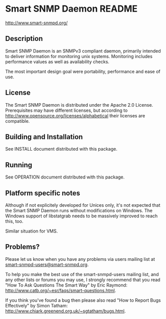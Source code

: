 Smart SNMP Daemon README
========================

http://www.smart-snmpd.org/

Description
-----------

Smart SNMP Daemon is an SNMPv3 compliant daemon, primarily intended to
deliver information for monitoring unix systems.  Monitoring includes
performance values as well as availability checks.

The most important design goal were portability, performance and
ease of use.


License
-------

The Smart SNMP Daemon is distributed under the Apache 2.0 License.
Prerequisites may have different licenses, but according to
http://www.opensource.org/licenses/alphabetical their licenses are
compatible.


Building and Installation
-------------------------

See INSTALL document distributed with this package.


Running
-------

See OPERATION document distributed with this package.


Platform specific notes
-----------------------

Although if not explicitely developed for Unices only, it's not expected
that the Smart SNMP Daemon runs without modifications on Windows.  The
Windows support of libstatgrab needs to be massively improved to reach
this, too.

Similar situation for VMS.


Problems?
---------

Please let us know when you have any problems via users mailing list at
smart-snmpd-users@smart-snmpd.org.

To help you make the best use of the smart-snmpd-users mailing list, and
any other lists or forums you may use, I strongly recommend that you read
"How To Ask Questions The Smart Way" by Eric Raymond:
http://www.catb.org/~esr/faqs/smart-questions.html.

If you think you've found a bug then please also read "How to Report
Bugs Effectively" by Simon Tatham:
http://www.chiark.greenend.org.uk/~sgtatham/bugs.html.
